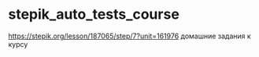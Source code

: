 # stepik_auto_tests_course

https://stepik.org/lesson/187065/step/7?unit=161976 домашние задания к курсу
